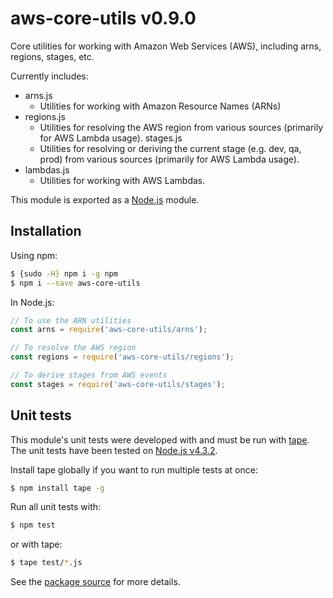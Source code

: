 # aws-core-utils v0.9.0

Core utilities for working with Amazon Web Services (AWS), including arns, regions, stages, etc.


Currently includes:
- arns.js 
    - Utilities for working with Amazon Resource Names (ARNs)
- regions.js 
    - Utilities for resolving the AWS region from various sources (primarily for AWS Lambda usage).
  stages.js
    - Utilities for resolving or deriving the current stage (e.g. dev, qa, prod) from various sources (primarily for 
    AWS Lambda usage).
- lambdas.js 
    - Utilities for working with AWS Lambdas.

This module is exported as a [Node.js](https://nodejs.org/) module.

## Installation

Using npm:
```bash
$ {sudo -H} npm i -g npm
$ npm i --save aws-core-utils
```

In Node.js:
```js
// To use the ARN utilities
const arns = require('aws-core-utils/arns');

// To resolve the AWS region
const regions = require('aws-core-utils/regions');

// To derive stages from AWS events 
const stages = require('aws-core-utils/stages');
```

## Unit tests
This module's unit tests were developed with and must be run with [tape](https://www.npmjs.com/package/tape). The unit tests have been tested on [Node.js v4.3.2](https://nodejs.org/en/blog/release/v4.3.2/).  

Install tape globally if you want to run multiple tests at once:
```bash
$ npm install tape -g
```

Run all unit tests with:
```bash
$ npm test
```
or with tape:
```bash
$ tape test/*.js
```

See the [package source](https://github.com/byron-dupreez/aws-core-utils) for more details.
